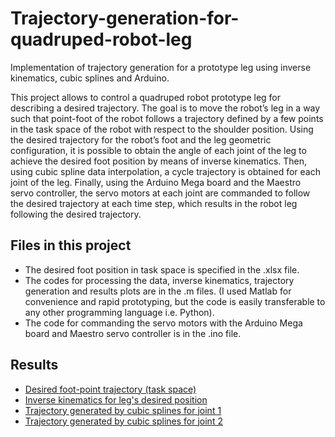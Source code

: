 # Trajectory-generation-for-quadruped-robot-leg
Implementation of trajectory generation for a prototype leg using inverse kinematics, cubic splines and Arduino.

This project allows to control a quadruped robot prototype leg for describing a desired trajectory. The goal is to move the robot’s leg in a way such that point-foot of the robot follows a trajectory defined by a few points in the task space of the robot with respect to the shoulder position. Using the desired trajectory for the robot’s foot and the leg geometric configuration, it is possible to obtain the angle of each joint of the leg to achieve the desired foot position by means of inverse kinematics. Then, using cubic spline data interpolation, a cycle trajectory is obtained for each joint of the leg. Finally, using the Arduino Mega board and the Maestro servo controller, the servo motors at each joint are commanded to follow the desired trajectory at each time step, which results in the robot leg following the desired trajectory.  

## Files in this project
* The desired foot position in task space is specified in the .xlsx file.
* The codes for processing the data, inverse kinematics, trajectory generation and results plots are in the .m files. (I used Matlab for convenience and rapid prototyping, but the code is easily transferable to any other programming language i.e. Python).
* The code for commanding the servo motors with the Arduino Mega board and Maestro servo controller is in the .ino file.

## Results
* [Desired foot-point trajectory (task space)](img/Desired_trajectory.png)
* [Inverse kinematics for leg's desired position](img/Inverse_kinematics.png)
* [Trajectory generated by cubic splines for joint 1](Gen_traj_theta1.png)
* [Trajectory generated by cubic splines for joint 2](Gen_traj_theta2.png)
